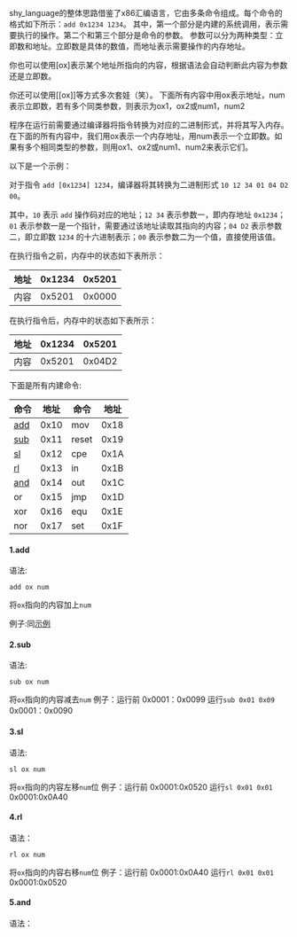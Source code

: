 shy_language的整体思路借鉴了x86汇编语言，它由多条命令组成。每个命令的格式如下所示：`add 0x1234 1234`。
其中，第一个部分是内建的系统调用，表示需要执行的操作。第二个和第三个部分是命令的参数。
参数可以分为两种类型：立即数和地址。立即数是具体的数值，而地址表示需要操作的内存地址。

你也可以使用[ox]表示某个地址所指向的内容，根据语法会自动判断此内容为参数还是立即数。

你还可以使用[[ox]]等方式多次套娃（笑）。
下面所有内容中用ox表示地址，num表示立即数，若有多个同类参数，则表示为ox1，ox2或num1，num2

程序在运行前需要通过编译器将指令转换为对应的二进制形式，并将其写入内存。在下面的所有内容中，我们用ox表示一个内存地址，用num表示一个立即数。如果有多个相同类型的参数，则用ox1、ox2或num1、num2来表示它们。

<span id="add">以下是一个示例：</span>

对于指令 `add [0x1234] 1234`，编译器将其转换为二进制形式 `10 12 34 01 04 D2 00`。

其中，`10` 表示 `add` 操作码对应的地址；`12 34` 表示参数一，即内存地址 `0x1234`；`01` 表示参数一是一个指针，需要通过该地址读取其指向的内容；`04 D2` 表示参数二，即立即数 `1234` 的十六进制表示；`00` 表示参数二为一个值，直接使用该值。

在执行指令之前，内存中的状态如下表所示：


| 地址 | 0x1234 | 0x5201 |
| ------ | -------- | -------- |
| 内容 | 0x5201 | 0x0000 |

在执行指令后，内存中的状态如下表所示：


| 地址 | 0x1234 | 0x5201 |
| ------ | -------- | -------- |
| 内容 | 0x5201 | 0x04D2 |

下面是所有内建命令:


| 命令         | 地址 | 命令  | 地址 |
| -------------- | ------ | ------- | ------ |
| [add](#add1) | 0x10 | mov   | 0x18 |
| [sub](#sub)  | 0x11 | reset | 0x19 |
| [sl](@sl)    | 0x12 | cpe   | 0x1A |
| [rl](#rl)    | 0x13 | in    | 0x1B |
| [and](#and)  | 0x14 | out   | 0x1C |
| or           | 0x15 | jmp   | 0x1D |
| xor          | 0x16 | equ   | 0x1E |
| nor          | 0x17 | set   | 0x1F |

#### 1.add

<p id=add1>语法:</p>

`add ox num`

将`ox`指向的内容加上`num`

例子:同[示例](#add)

#### 2.sub

<p id=sub>语法:</p>

`sub ox num`

将`ox`指向的内容减去`num`
例子：运行前
0x0001：0x0099
运行`sub 0x01 0x09`
0x0001：0x0090

#### 3.sl

<p id=sl>语法:</p>

`sl ox num`

将`ox`指向的内容左移`num`位
例子：运行前
0x0001:0x0520
运行`sl 0x01 0x01`
0x0001:0x0A40

#### 4.rl

<p id=rl>语法：</p>

`rl ox num`

将`ox`指向的内容右移`num`位
例子：运行前
0x0001:0x0A40
运行`rl 0x01 0x01`
0x0001:0x0520

#### 5.and

<p id=and>语法：</p>
